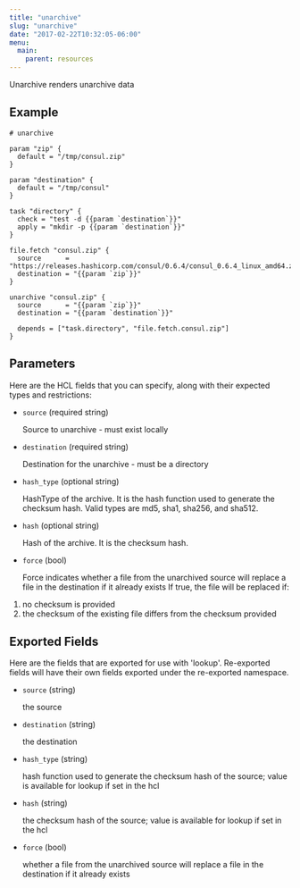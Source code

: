 ```yaml
---
title: "unarchive"
slug: "unarchive"
date: "2017-02-22T10:32:05-06:00"
menu:
  main:
    parent: resources
---
```



Unarchive renders unarchive data


## Example

```hcl
# unarchive

param "zip" {
  default = "/tmp/consul.zip"
}

param "destination" {
  default = "/tmp/consul"
}

task "directory" {
  check = "test -d {{param `destination`}}"
  apply = "mkdir -p {{param `destination`}}"
}

file.fetch "consul.zip" {
  source      = "https://releases.hashicorp.com/consul/0.6.4/consul_0.6.4_linux_amd64.zip"
  destination = "{{param `zip`}}"
}

unarchive "consul.zip" {
  source      = "{{param `zip`}}"
  destination = "{{param `destination`}}"

  depends = ["task.directory", "file.fetch.consul.zip"]
}

```


## Parameters

Here are the HCL fields that you can specify, along with their expected types
and restrictions:


- `source` (required string)

  Source to unarchive - must exist locally

- `destination` (required string)

  Destination for the unarchive - must be a directory

- `hash_type` (optional string)

  HashType of the archive. It is the hash function used to generate the
checksum hash. Valid types are md5, sha1, sha256, and sha512.

- `hash` (optional string)

  Hash of the archive. It is the checksum hash.

- `force` (bool)

  Force indicates whether a file from the unarchived source will replace a
file in the destination if it already exists
If true, the file will be replaced if:
1. no checksum is provided
2. the checksum of the existing file differs from the checksum provided


## Exported Fields

Here are the fields that are exported for use with 'lookup'.  Re-exported fields
will have their own fields exported under the re-exported namespace.


- `source` (string)

  the source
 
- `destination` (string)

  the destination
 
- `hash_type` (string)

  hash function used to generate the checksum hash of the source; value is
available for lookup if set in the hcl
 
- `hash` (string)

  the checksum hash of the source; value is available for lookup if set in
the hcl
 
- `force` (bool)

  whether a file from the unarchived source will replace a file in the
destination if it already exists
  

